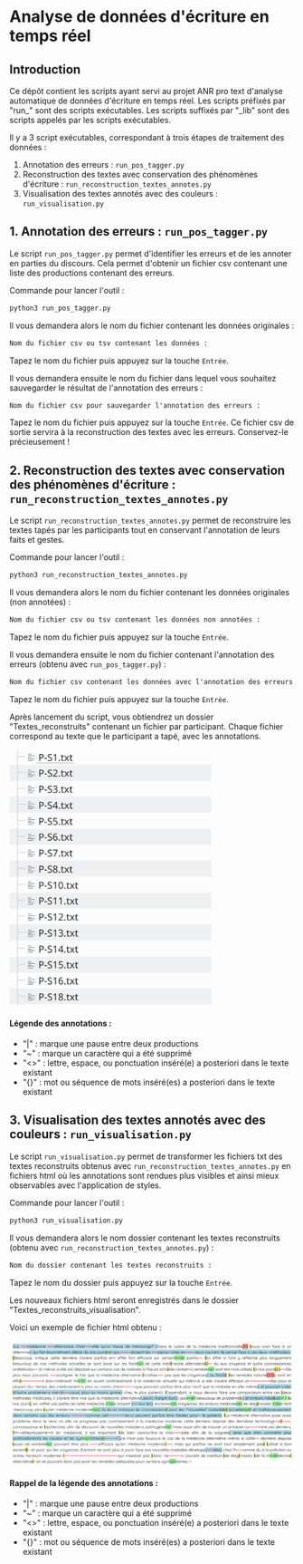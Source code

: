 # Analyse de données d'écriture en temps réel

## Introduction

Ce dépôt contient les scripts ayant servi au projet ANR pro text d'analyse automatique de données d'écriture en temps réel.
Les scripts préfixés par "run_" sont des scripts exécutables. Les scripts suffixés par "_lib" sont des scripts appelés par les scripts exécutables.

Il y a 3 script exécutables, correspondant à trois étapes de traitement des données :

1. Annotation des erreurs : `run_pos_tagger.py`
2. Reconstruction des textes avec conservation des phénomènes d'écriture : `run_reconstruction_textes_annotes.py`
3. Visualisation des textes annotés avec des couleurs : `run_visualisation.py`



## 1. Annotation des erreurs : `run_pos_tagger.py`

Le script `run_pos_tagger.py` permet d'identifier les erreurs et de les annoter en parties du discours. Cela permet d'obtenir un fichier csv contenant une liste des productions contenant des erreurs.

Commande pour lancer l'outil :
```sh
python3 run_pos_tagger.py
```

Il vous demandera alors le nom du fichier contenant les données originales :
```txt
Nom du fichier csv ou tsv contenant les données :
```
Tapez le nom du fichier puis appuyez sur la touche `Entrée`.

Il vous demandera ensuite le nom du fichier dans lequel vous souhaitez sauvegarder le résultat de l'annotation des erreurs :
```txt
Nom du fichier csv pour sauvegarder l'annotation des erreurs :
```
Tapez le nom du fichier puis appuyez sur la touche `Entrée`.
Ce fichier csv de sortie servira à la reconstruction des textes avec les erreurs. Conservez-le précieusement !



## 2. Reconstruction des textes avec conservation des phénomènes d'écriture : `run_reconstruction_textes_annotes.py`

Le script `run_reconstruction_textes_annotes.py` permet de reconstruire les textes tapés par les participants tout en conservant l'annotation de leurs faits et gestes.

Commande pour lancer l'outil :
```sh
python3 run_reconstruction_textes_annotes.py
```

Il vous demandera alors le nom du fichier contenant les données originales (non annotées) :
```txt
Nom du fichier csv ou tsv contenant les données non annotées :
```
Tapez le nom du fichier puis appuyez sur la touche `Entrée`.

Il vous demandera ensuite le nom du fichier contenant l'annotation des erreurs (obtenu avec `run_pos_tagger.py`) :
```txt
Nom du fichier csv contenant les données avec l'annotation des erreurs :
```
Tapez le nom du fichier puis appuyez sur la touche `Entrée`.

Après lancement du script, vous obtiendrez un dossier "Textes_reconstruits" contenant un fichier par participant. Chaque fichier correspond au texte que le participant a tapé, avec les annotations.

<img src="figures/arborescence.png" alt="Image de l'arborescence du dossier Textes_reconstruits" />


#### Légende des annotations :

- "|" : marque une pause entre deux productions
- "~" : marque un caractère qui a été supprimé
- "<>" : lettre, espace, ou ponctuation inséré(e) a posteriori dans le texte existant
- "{}" : mot ou séquence de mots inséré(es) a posteriori dans le texte existant



## 3. Visualisation des textes annotés avec des couleurs : `run_visualisation.py`

Le script `run_visualisation.py` permet de transformer les fichiers txt des textes reconstruits obtenus avec `run_reconstruction_textes_annotes.py` en fichiers html où les annotations sont rendues plus visibles et ainsi mieux observables avec l'application de styles.

Commande pour lancer l'outil :
```sh
python3 run_visualisation.py
```

Il vous demandera alors le nom dossier contenant les textes reconstruits (obtenu avec `run_reconstruction_textes_annotes.py`) :
```txt
Nom du dossier contenant les textes reconstruits :
```
Tapez le nom du dossier puis appuyez sur la touche `Entrée`.

Les nouveaux fichiers html seront enregistrés dans le dossier "Textes_reconstruits_visualisation".

Voici un exemple de fichier html obtenu :

<img src="figures/exemple_texte_reconstruit.png" alt="Image du texte reconstruit du participant P+S1" />

#### Rappel de la légende des annotations :

- "|" : marque une pause entre deux productions
- "~" : marque un caractère qui a été supprimé
- "<>" : lettre, espace, ou ponctuation inséré(e) a posteriori dans le texte existant
- "{}" : mot ou séquence de mots inséré(es) a posteriori dans le texte existant

